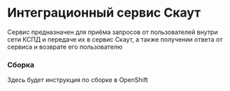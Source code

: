 # Интеграционный сервис Скаут

Сервис предназначен для приёма запросов от пользователей внутри сети КСПД и передаче их в сервис Скаут, а также получении ответа от сервиса и возврате его пользователю



### Сборка

Здесь будет инструкция по сборке в OpenShift